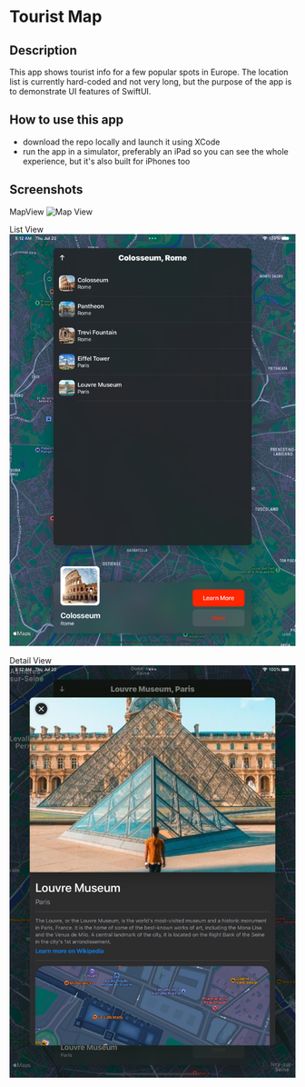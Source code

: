 # Tourist Map

## Description

This app shows tourist info for a few popular spots in Europe. The location list is currently hard-coded and not very long, but the purpose of the app is to demonstrate UI features of SwiftUI.

## How to use this app

* download the repo locally and launch it using XCode
* run the app in a simulator, preferably an iPad so you can see the whole experience, but it's also built for iPhones too

## Screenshots

MapView
![Map View](mapView.png)

List View
![List View](listView.png)

Detail View
![Detail View](detailview.png)
